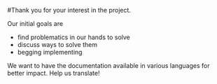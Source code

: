 #Thank you for your interest in the project. 

Our initial goals are 
- find problematics in our hands to solve
- discuss ways to solve them
- begging implementing

We want to have the documentation available in various languages for better impact. Help us translate! 
